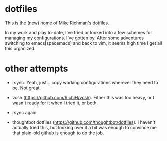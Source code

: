 # dotfiles

This is the (new) home of Mike Richman's dotfiles.

In my work and play to-date, I've tried or looked into a few schemes for
managing my configurations.  I've gotten by.  After some adventures
switching to emacs[spacemacs] and back to vim, it seems high time I get all
this organized.


# other attempts

* rsync.  Yeah, just... copy working configurations wherever they need to
  be.  Not great.

* vcsh (https://github.com/RichiH/vcsh).  Either this was too heavy, or I
  wasn't ready for it when I tried it, or both.

* rsync again.

* thoughtbot dotfiles (https://github.com/thoughtbot/dotfiles).  I haven't
  actually tried this, but looking over it a bit was enough to convince me
  that plain-old github is enough to do the job.

